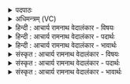 <details><summary>पदपाठः</summary>

वि। अ꣣न्त꣡रि꣢क्षम्। अ꣣तिरत्। म꣡दे꣢꣯। सो꣡म꣢꣯स्य। रो꣣चना꣢। इ꣡न्द्रः꣢꣯। यत्। अ꣡भि꣢꣯नत्। व꣣ल꣢म्। १६४०।
</details>

<details><summary>अधिमन्त्रम् (VC)</summary>

- इन्द्रः
- गोषूक्त्यश्वसूक्तिनौ काण्वायनौ
- गायत्री
- षड्जः
</details>

<details><summary>हिन्दी : आचार्य रामनाथ वेदालंकार - विषयः</summary>

अगले मन्त्र में फिर जीवात्मा का विषय है।
</details>

<details><summary>हिन्दी : आचार्य रामनाथ वेदालंकार - पदार्थः</summary>

पदार्थान्वयभाषाः -  (इन्द्रः)बलवान् जीवात्मा(सोमस्य)भक्तिरस के(मदे)उत्साह में(यत्)जब(वलम्)आवरण डालनेवाले अर्थात् लक्ष्य-प्राप्ति के बाधक अविद्या-अस्मिता-राग-द्वेष आदि,काम-क्रोध आदि और व्याधि-स्त्यान-संशय-प्रमाद-आलस्य आदि विघ्न-समूह को(अभिनत्)छिन्न-भिन्न कर देता है,तब(अन्तरिक्षम्)मध्यस्थ मनोमय और विज्ञानमय आकाश को तथा(रोचना)उसमें प्रकाशमन सद्भाव-रूप नक्षत्रों को(वि-अतिरत्)फैला देता है ॥२॥
</details>

<details><summary>हिन्दी : आचार्य रामनाथ वेदालंकार - भावार्थः</summary>

भावार्थभाषाः -  परमात्मा के पास से प्राप्त बल से ही मनुष्य का आत्मा पग-पग पर आये हुए विघ्नों का विध्वंस करके लक्ष्य तक पहुँचने में समर्थ होता है ॥२॥
</details>

<details><summary>संस्कृत : आचार्य रामनाथ वेदालंकार - विषयः</summary>

अथ पुनरपि जीवात्मविषयमाह।
</details>

<details><summary>संस्कृत : आचार्य रामनाथ वेदालंकार - पदार्थः</summary>

पदार्थान्वयभाषाः -  (इन्द्रः)बलवान् जीवात्मा(सोमस्य)भक्तिरसस्य(मदे)उत्साहे(यत्)यदा(वलम्)आवरकं,लक्ष्यप्राप्तौ प्रतिबन्धकम् अविद्यास्मितारागद्वेषादिकं,कामक्रोधादिकं,व्याधिस्त्यानसंशय-प्रमादालस्यादिकं च विघ्नसमूहम्(अभिनत्)भिनत्ति तदा(अन्तरिक्षम्)मध्यस्थं मनोमयं विज्ञानमयं च आकाशम्,तत्र च(रोचना)रोचनानि तेजोमयानि सद्भावरूपाणि नक्षत्राणि(वि-अतिरत्)विस्तारयति ॥२॥
</details>

<details><summary>संस्कृत : आचार्य रामनाथ वेदालंकार - भावार्थः</summary>

भावार्थभाषाः -  परमात्मनः सकाशात् प्राप्तेन बलेनैव मनुष्यस्यात्मा पदे पदे समागतान् विघ्नान् विध्वस्य लक्ष्यं प्राप्तुं क्षमते ॥२॥
</details>